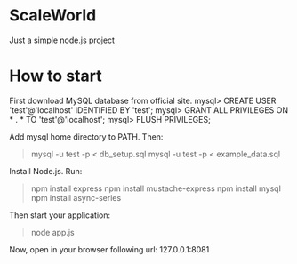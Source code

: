 # ScaleWorld
Just a simple node.js project

# How to start
First download MySQL database from official site.
mysql> CREATE USER 'test'@'localhost' IDENTIFIED BY 'test';
mysql> GRANT ALL PRIVILEGES ON * . * TO 'test'@'localhost';
mysql> FLUSH PRIVILEGES;

Add mysql home directory to PATH. Then:
> mysql -u test -p < db_setup.sql
> mysql -u test -p < example_data.sql

Install Node.js.
Run:
> npm install express
> npm install mustache-express
> npm install mysql
> npm install async-series

Then start your application:
> node app.js

Now, open in your browser following url:
127.0.0.1:8081